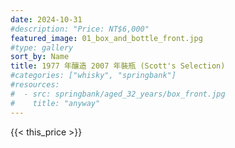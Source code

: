 ```yaml
---
date: 2024-10-31
#description: "Price: NT$6,000"
featured_image: 01_box_and_bottle_front.jpg
#type: gallery
sort_by: Name
title: 1977 年釀造 2007 年裝瓶 (Scott's Selection)
#categories: ["whisky", "springbank"]
#resources:
#  - src: springbank/aged_32_years/box_front.jpg
#    title: "anyway"
---
```

{{< this_price >}}

